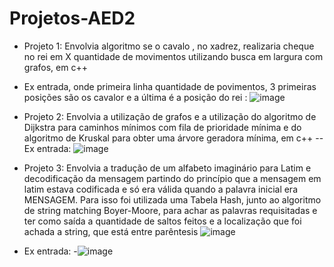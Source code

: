 # Projetos-AED2 
- Projeto 1: Envolvia algoritmo se o cavalo , no xadrez, realizaria cheque no rei em X quantidade de movimentos utilizando busca em largura com grafos, em c++
- Ex entrada, onde primeira linha quantidade de povimentos, 3 primeiras posições são os cavalor e a última é a posição do rei :
![image](https://github.com/user-attachments/assets/a990b1d0-2fca-4888-b022-3bf0175e4ff3)

- Projeto 2: Envolvia a utilização de grafos e a utilização do algoritmo de Dijkstra para caminhos mínimos com fila de prioridade mínima e do algoritmo de Kruskal para obter uma árvore geradora mínima, em c++
-- Ex entrada:
![image](https://github.com/user-attachments/assets/6a641b72-614e-4b8d-b1f6-303e6570bd23)

- Projeto 3: Envolvia a tradução de um alfabeto imaginário para Latim e decodificação da mensagem partindo do princípio que a mensagem em latim estava codificada e só era válida quando a palavra inicial era MENSAGEM. Para isso foi utilizada uma Tabela Hash, junto ao algoritmo de string matching Boyer-Moore, para achar as palavras requisitadas e ter como saída a quantidade de saltos feitos e a localização que foi achada a string, que está entre parêntesis
![image](https://github.com/user-attachments/assets/564292ee-910e-4d88-855e-f0aca2f98174)
- Ex entrada:
-![image](https://github.com/user-attachments/assets/c306d1b4-9dc4-48f4-8598-e44df6d3496c)

